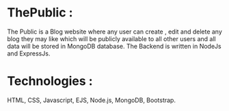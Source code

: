 # ThePublic : 
The Public is a Blog website where any user can create , edit and delete any blog they may like which will be publicly available to all other users and all data will be stored in MongoDB database.
The Backend is written in NodeJs and ExpressJs.
# Technologies : 
 HTML, CSS, Javascript, EJS, Node.js, MongoDB, Bootstrap.

